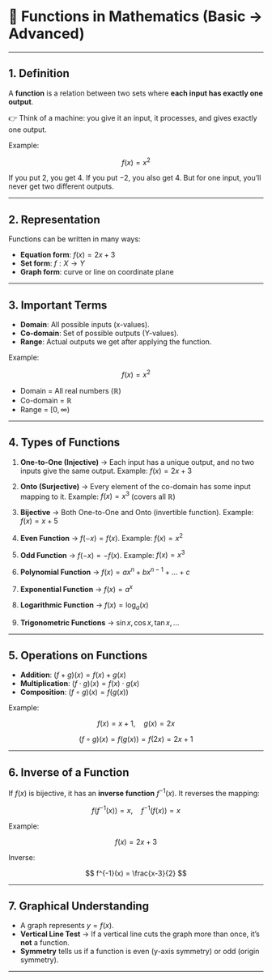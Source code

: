# 📘 Functions in Mathematics (Basic → Advanced)

---

## 1. **Definition**

A **function** is a relation between two sets where **each input has exactly one output**.

👉 Think of a machine: you give it an input, it processes, and gives exactly one output.

Example:

$$
f(x) = x^2
$$

If you put $2$, you get $4$. If you put $-2$, you also get $4$.
But for one input, you’ll never get two different outputs.

---

## 2. **Representation**

Functions can be written in many ways:

* **Equation form**: $f(x) = 2x + 3$
* **Set form**: $f: X \to Y$
* **Graph form**: curve or line on coordinate plane

---

## 3. **Important Terms**

* **Domain**: All possible inputs (x-values).
* **Co-domain**: Set of possible outputs (Y-values).
* **Range**: Actual outputs we get after applying the function.

Example:

$$
f(x) = x^2
$$

* Domain = All real numbers ($\mathbb{R}$)
* Co-domain = $\mathbb{R}$
* Range = $[0, \infty)$

---

## 4. **Types of Functions**

1. **One-to-One (Injective)** → Each input has a unique output, and no two inputs give the same output.
   Example: $f(x) = 2x + 3$

2. **Onto (Surjective)** → Every element of the co-domain has some input mapping to it.
   Example: $f(x) = x^3$ (covers all $\mathbb{R}$)

3. **Bijective** → Both One-to-One and Onto (invertible function).
   Example: $f(x) = x + 5$

4. **Even Function** → $f(-x) = f(x)$.
   Example: $f(x) = x^2$

5. **Odd Function** → $f(-x) = -f(x)$.
   Example: $f(x) = x^3$

6. **Polynomial Function** → $f(x) = ax^n + bx^{n-1} + \dots + c$

7. **Exponential Function** → $f(x) = a^x$

8. **Logarithmic Function** → $f(x) = \log_a(x)$

9. **Trigonometric Functions** → $\sin x, \cos x, \tan x, \dots$

---

## 5. **Operations on Functions**

* **Addition**: $(f+g)(x) = f(x) + g(x)$
* **Multiplication**: $(f \cdot g)(x) = f(x) \cdot g(x)$
* **Composition**: $(f \circ g)(x) = f(g(x))$

Example:

$$
f(x) = x+1, \quad g(x) = 2x
$$

$$
(f \circ g)(x) = f(g(x)) = f(2x) = 2x + 1
$$

---

## 6. **Inverse of a Function**

If $f(x)$ is bijective, it has an **inverse function** $f^{-1}(x)$.
It reverses the mapping:

$$
f(f^{-1}(x)) = x, \quad f^{-1}(f(x)) = x
$$

Example:

$$
f(x) = 2x+3
$$

Inverse:

$$
f^{-1}(x) = \frac{x-3}{2}
$$

---

## 7. **Graphical Understanding**

* A graph represents $y = f(x)$.
* **Vertical Line Test** → If a vertical line cuts the graph more than once, it’s **not** a function.
* **Symmetry** tells us if a function is even (y-axis symmetry) or odd (origin symmetry).

---
